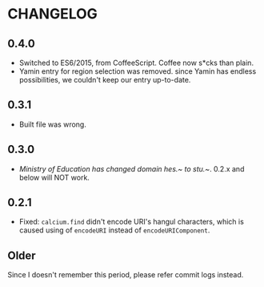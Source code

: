 # CHANGELOG

## 0.4.0

* Switched to ES6/2015, from CoffeeScript. Coffee now s*cks than plain.
* Yamin entry for region selection was removed. since Yamin has endless
  possibilities, we couldn't keep our entry up-to-date.

## 0.3.1

* Built file was wrong.

## 0.3.0

* *Ministry of Education has changed domain hes.~ to stu.~*. 0.2.x and below will
  NOT work.

## 0.2.1

* Fixed: `calcium.find` didn't encode URI's hangul characters, which is caused
  using of `encodeURI` instead of `encodeURIComponent`.

## Older

Since I doesn't remember this period, please refer commit logs instead.
